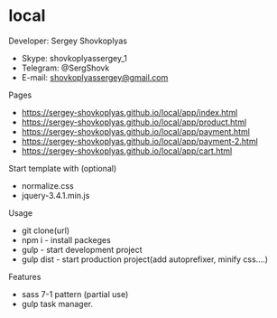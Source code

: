 # local

Developer: Sergey Shovkoplyas 
- Skype: shovkoplyassergey_1
- Telegram: @SergShovk
- E-mail: shovkoplyassergey@gmail.com


Pages
- https://sergey-shovkoplyas.github.io/local/app/index.html
- https://sergey-shovkoplyas.github.io/local/app/product.html
- https://sergey-shovkoplyas.github.io/local/app/payment.html
- https://sergey-shovkoplyas.github.io/local/app/payment-2.html
- https://sergey-shovkoplyas.github.io/local/app/cart.html

Start template with (optional)
- normalize.css
- jquery-3.4.1.min.js

Usage 
- git clone(url)
- npm i      - install packeges
- gulp       - start development project
- gulp dist  - start production project(add autoprefixer, minify css....)

Features 
- sass 7-1 pattern (partial use)
- gulp task manager.
